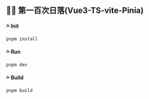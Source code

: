 ## :blue_heart::blue_heart:  第一百次日落(Vue3-TS-vite-Pinia)

#### :sweat_drops: Init

```ABAP
pnpm install
```

#### :sweat_drops:  Run

```ABAP
pnpm dev
```

#### :sweat_drops:  Build

```ABAP
pnpm build
```

